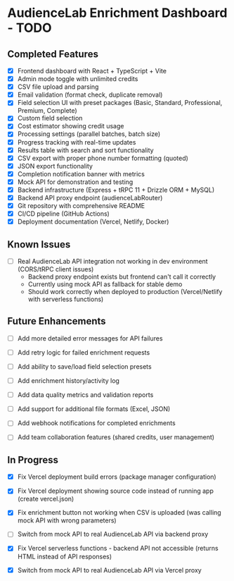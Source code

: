 # AudienceLab Enrichment Dashboard - TODO

## Completed Features
- [x] Frontend dashboard with React + TypeScript + Vite
- [x] Admin mode toggle with unlimited credits
- [x] CSV file upload and parsing
- [x] Email validation (format check, duplicate removal)
- [x] Field selection UI with preset packages (Basic, Standard, Professional, Premium, Complete)
- [x] Custom field selection
- [x] Cost estimator showing credit usage
- [x] Processing settings (parallel batches, batch size)
- [x] Progress tracking with real-time updates
- [x] Results table with search and sort functionality
- [x] CSV export with proper phone number formatting (quoted)
- [x] JSON export functionality
- [x] Completion notification banner with metrics
- [x] Mock API for demonstration and testing
- [x] Backend infrastructure (Express + tRPC 11 + Drizzle ORM + MySQL)
- [x] Backend API proxy endpoint (audienceLabRouter)
- [x] Git repository with comprehensive README
- [x] CI/CD pipeline (GitHub Actions)
- [x] Deployment documentation (Vercel, Netlify, Docker)

## Known Issues
- [ ] Real AudienceLab API integration not working in dev environment (CORS/tRPC client issues)
  - Backend proxy endpoint exists but frontend can't call it correctly
  - Currently using mock API as fallback for stable demo
  - Should work correctly when deployed to production (Vercel/Netlify with serverless functions)

## Future Enhancements
- [ ] Add more detailed error messages for API failures
- [ ] Add retry logic for failed enrichment requests
- [ ] Add ability to save/load field selection presets
- [ ] Add enrichment history/activity log
- [ ] Add data quality metrics and validation reports
- [ ] Add support for additional file formats (Excel, JSON)
- [ ] Add webhook notifications for completed enrichments
- [ ] Add team collaboration features (shared credits, user management)



## In Progress
- [x] Fix Vercel deployment build errors (package manager configuration)


- [x] Fix Vercel deployment showing source code instead of running app (create vercel.json)


- [x] Fix enrichment button not working when CSV is uploaded (was calling mock API with wrong parameters)
- [ ] Switch from mock API to real AudienceLab API via backend proxy


- [x] Fix Vercel serverless functions - backend API not accessible (returns HTML instead of API responses)
- [x] Switch from mock API to real AudienceLab API via Vercel proxy

